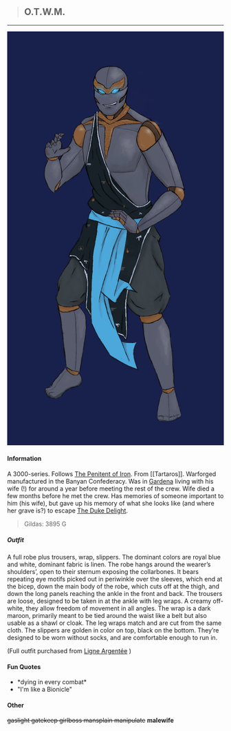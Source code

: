 >## O.T.W.M.

--- 

![Otem](../../../Templates/images/Otem.png "vision from the avengers")

#### Information

A 3000-series. Follows [The Penitent of Iron](../../Religion/Pantheon%20II/The%20Penitent%20of%20Iron.md). From [[Tartaros]]. Warforged manufactured in the Banyan Confederacy. Was in [Gardena](../../Locations/Gardena.md) living with his wife (!) for around a year before meeting the rest of the crew. Wife died a few months before he met the crew. Has memories of someone important to him (his wife), but gave up his memory of what she looks like (and where her grave is?) to escape [The Duke Delight](../NPCs/Duke%20Delight.md). 

>Gildas: 3895 G

##### Outfit

A full robe plus trousers, wrap, slippers. The dominant colors are royal blue and white, dominant fabric is linen. The robe hangs around the wearer’s shoulders’, open to their sternum exposing the collarbones. It bears repeating eye motifs picked out in periwinkle over the sleeves, which end at the bicep, down the main body of the robe, which cuts off at the thigh, and down the long panels reaching the ankle in the front and back. The trousers are loose, designed to be taken in at the ankle with leg wraps. A creamy off-white, they allow freedom of movement in all angles. The wrap is a dark maroon, primarily meant to be tied around the waist like a belt but also usable as a shawl or cloak. The leg wraps match and are cut from the same cloth. The slippers are golden in color on top, black on the bottom. They’re designed to be worn without socks, and are comfortable enough to run in.

(Full outfit purchased from [Ligne Argentée](../../Locations/Siege%20Richesse.md#Ligne%20Argentée) )

#### Fun Quotes

- \*dying in every combat*
- "I'm like a Bionicle"

#### Other

~~gaslight gatekeep girlboss mansplain manipulate~~ **malewife**